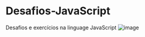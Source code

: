 # Desafios-JavaScript
 Desafios e exercícios na linguage JavaScript
![image](https://user-images.githubusercontent.com/101151964/171053191-6bed3d8d-48b6-4d2b-8080-50cf1bde6389.png)
